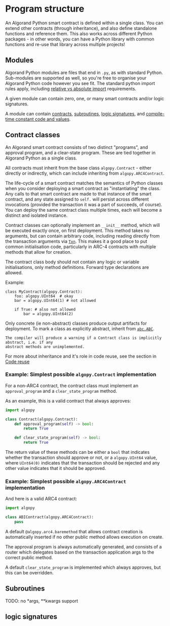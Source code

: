 # Program structure

An Algorand Python smart contract is defined within a single class. You can extend other
contracts (through inheritance), and also define standalone functions and reference them. This also
works across different Python packages - in other words, you can have a Python library with common
functions and re-use that library across multiple projects!

## Modules

Algorand Python modules are files that end in `.py`, as with standard Python. Sub-modules are
supported as well, so you're free to organise your Algorand Python code however you see fit. 
The standard python import rules apply, including 
[relative vs absolute import](https://docs.python.org/3/reference/import.html#package-relative-imports)
requirements.

A given module can contain zero, one, or many smart contracts and/or logic signatures.

A module can contain [contracts](#contract-classes), [subroutines](#subroutines), 
[logic signatures](#logic-signatures), and [compile-time constant code and values](lg-modules.md).

## Contract classes

An Algorand smart contract consists of two distinct "programs", and approval program, and a 
clear-state program. These are tied together in Algorand Python as a single class.

All contracts must inherit from the base class `algopy.Contract` - either directly or indirectly,
which can include inheriting from `algopy.ARC4Contract`.

The life-cycle of a smart contract matches the semantics of Python classes when you consider 
deploying a smart contract as "instantiating" the class. Any calls to that smart contract are made
to that instance of the smart contract, and any state assigned to `self.` will persist across 
different invocations (provided the transaction it was a part of succeeds, of course). You can 
deploy the same contract class multiple times, each will become a distinct and isolated instance.

Contract classes can optionally implement an `__init__` method, which will be executed exactly 
once, on first deployment. This method takes no arguments, but can contain arbitrary code, 
including reading directly from the transaction arguments via [`Txn`](#algopy.op.Txn). This makes
it a good place to put common initialisation code, particularly in ARC-4 contracts with multiple
methods that allow for creation.

The contract class body should not contain any logic or variable initialisations, only method 
definitions. Forward type declarations are allowed.

Example:

```python3
class MyContract(algopy.Contract):
    foo: algopy.UInt64  # okay
    bar = algopy.UInt64(1) # not allowed

    if True: # also not allowed
        bar = algopy.UInt64(2)
```

Only concrete (ie non-abstract) classes produce output artifacts for deployment. To mark a class
as explicitly abstract, inherit from [`abc.ABC`](https://docs.python.org/3/library/abc.html#abc.ABC).

```{note}
The compiler will produce a warning if a Contract class is implicitly abstract, i.e. if any
abstract methods are unimplemented. 
```

For more about inheritance and it's role in code reuse, see the section
in [Code reuse](lg-code-reuse.md#inheritance)

### Example: Simplest possible `algopy.Contract` implementation

For a non-ARC4 contract, the contract class must implement an `approval_program` and
a `clear_state_program` method. 

As an example, this is a valid contract that always approves:

```python
import algopy

class Contract(algopy.Contract):
    def approval_program(self) -> bool:
        return True

    def clear_state_program(self) -> bool:
        return True
```

The return value of these methods can be either a `bool` that indicates whether the transaction
should approve or not, or a `algopy.UInt64` value, where `UInt64(0)` indicates that the transaction
should be rejected and any other value indicates that it should be approved.

### Example: Simplest possible `algopy.ARC4Contract` implementation

And here is a valid ARC4 contract:

```python
import algopy

class ABIContract(algopy.ARC4Contract):
    pass
```

A default `@algopy.arc4.baremethod` that allows contract creation is automatically inserted if no
other public method allows execution on create.

The approval program is always automatically generated, and consists of a router which delegates 
based on the transaction application args to the correct public method.

A default `clear_state_program` is implemented which always approves, but this can be overridden.

## Subroutines

TODO: no *args, **kwargs support



## logic signatures
